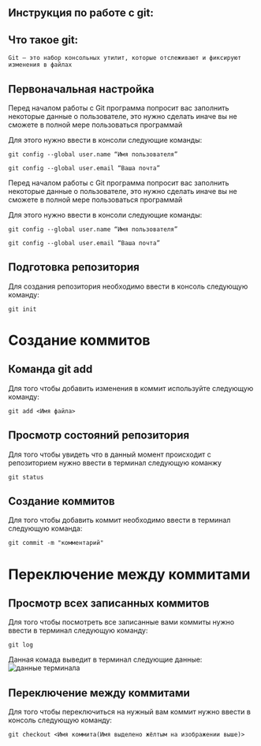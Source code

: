 ## Инструкция по работе с git:

## Что такое git:
```fix
Git — это набор консольных утилит, которые отслеживают и фиксируют изменения в файлах
```

## Первоначальная настройка
Перед началом работы с Git программа попросит вас заполнить некоторые данные о пользователе, это нужно сделать иначе вы не сможете в полной мере пользоваться программай

Для этого нужно ввести в консоли следующие команды:
```
git config --global user.name “Имя пользователя”

git config --global user.email “Ваша почта”
```


Перед началом работы с Git программа попросит вас заполнить некоторые данные о пользователе, это нужно сделать иначе вы не сможете в полной мере пользоваться программай

Для этого нужно ввести в консоли следующие команды:
```
git config --global user.name “Имя пользователя”

git config --global user.email “Ваша почта”
```

## Подготовка репозитория
Для создания репозитория необходимо ввести в консоль следующую команду:
```
git init
```

# Создание коммитов

## Команда git add
Для того чтобы добавить изменения в коммит используйте следующую команду:
```
git add <Имя файла>
```

## Просмотр состояний репозитория
Для того чтобы увидеть что в данный момент происходит с репозиторием нужно ввести в терминал следующую команжу
```
git status
```

## Создание коммитов
Для того чтобы добавить коммит необходимо ввести в терминал следующую команда:
```
git commit -m "комментарий"
```

# Переключение между коммитами

## Просмотр всех записанных коммитов
Для того чтобы посмотреть все записанные вами коммиты нужно ввести в терминал следующую команду:
```
git log
```
Данная комада выведит в терминал следующие данные:
![данные терминала](GitLogs.jpg)

## Переключение между коммитами
Для того чтобы переключиться на нужный вам коммит нужно ввести в консоль следующую команду:
```
git checkout <Имя коммита(Имя выделено жёлтым на изображении выше)>
```
